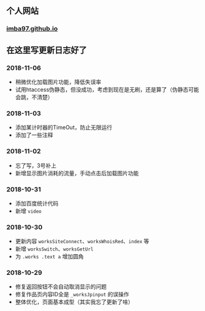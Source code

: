 ## 个人网站
### [imba97.github.io](https://imba97.github.io)

## 在这里写更新日志好了

### 2018-11-06
* 稍微优化加载图片功能，降低失误率
* 试用htaccess伪静态，但没成功，考虑到现在是无刷，还是算了（伪静态可能会跳，不清楚）


### 2018-11-03
* 添加某计时器的TimeOut，防止无限运行
* 添加了一些注释

### 2018-11-02
* 忘了写，3号补上
* 新增显示图片消耗的流量，手动点击后加载图片功能

### 2018-10-31
* 添加百度统计代码
* 新增 `video`

### 2018-10-30
* 更新内容 `worksSiteConnect`、`worksWhoisRed`、`index` 等
* 新增 `worksSwitch`、`worksGetUrl`
* 为 `.works .text a` 增加圆角

### 2018-10-29
* 修复返回按钮不会自动取消显示的问题
* 修复作品页内容ID全是 `_worksJpinput` 的误操作
* 整体优化，页面基本成型（其实我忘了更新了啥）

